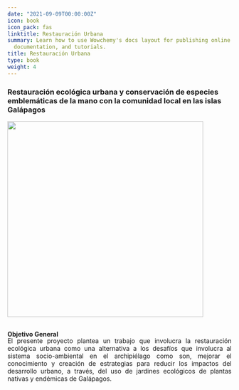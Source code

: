 ```yaml
---
date: "2021-09-09T00:00:00Z"
icon: book
icon_pack: fas
linktitle: Restauración Urbana
summary: Learn how to use Wowchemy's docs layout for publishing online courses, software
  documentation, and tutorials.
title: Restauración Urbana
type: book
weight: 4
---
```


### Restauración ecológica urbana y conservación de especies emblemáticas de la mano con la comunidad local en las islas Galápagos

<img src="/projects/restauracion_u.jpg" width=440 style="margin-bottom:1rem;"/>


**Objetivo General**
<p style='margin-top:-1rem; text-align:justify;'>
El presente proyecto plantea un trabajo que involucra la restauración ecológica 
urbana como una alternativa a los desafíos que involucra al sistema socio-ambiental en el archipiélago como son, mejorar el conocimiento y creación de estrategias para reducir los impactos del desarrollo urbano, a través, del uso de jardines ecológicos de plantas nativas y endémicas de Galápagos.
